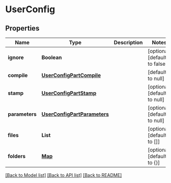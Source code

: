 # UserConfig
## Properties

| Name | Type | Description | Notes |
|------------ | ------------- | ------------- | -------------|
| **ignore** | **Boolean** |  | [optional] [default to false] |
| **compile** | [**UserConfigPartCompile**](UserConfigPartCompile.md) |  | [default to null] |
| **stamp** | [**UserConfigPartStamp**](UserConfigPartStamp.md) |  | [optional] [default to null] |
| **parameters** | [**UserConfigPartParameters**](UserConfigPartParameters.md) |  | [optional] [default to null] |
| **files** | **List** |  | [optional] [default to []] |
| **folders** | [**Map**](UserProjectTree.md) |  | [optional] [default to {}] |

[[Back to Model list]](../README.md#documentation-for-models) [[Back to API list]](../README.md#documentation-for-api-endpoints) [[Back to README]](../README.md)

